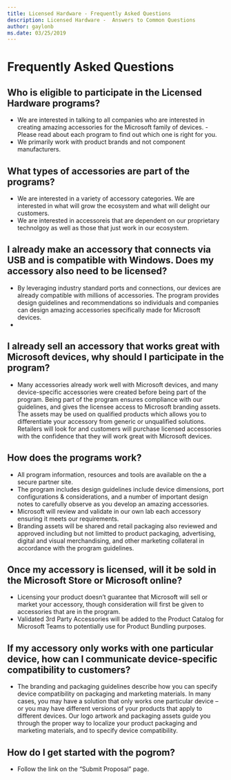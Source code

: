 ```yaml
---
title: Licensed Hardware - Frequently Asked Questions
description: Licensed Hardware -  Answers to Common Questions
author: gaylonb
ms.date: 03/25/2019
---
```


# Frequently Asked Questions

## Who is eligible to participate in the Licensed Hardware programs? 
- We are interested in talking to all companies who are interested in creating amazing accessories for the Microsoft family of devices. - Please read about each program to find out which one is right for you.
- We primarily work with product brands and not component manufacturers.

## What types of accessories are part of the programs?
- We are interested in a variety of accessory categories.  We are interested in what will grow the ecosystem and what will delight our customers.
- We are interested in accessoreis that are dependent on our proprietary technolgoy as well as those that just work in our ecosystem.

## I already make an accessory that connects via USB and is compatible with Windows. Does my accessory also need to be licensed? 
- By leveraging industry standard ports and connections, our devices are already compatible with millions of accessories.  The program provides design guidelines and recommendations so individuals and companies can design amazing accessories specifically made for Microsoft devices.
- 
## I already sell an accessory that works great with Microsoft devices, why should I participate in the program? 
- Many accessories already work well with Microsoft devices, and many device-specific accessories were created before being part of the program. Being part of the program ensures compliance with our guidelines, and gives the licensee access to Microsoft branding assets.   The assets may be used on qualified products which allows you to differentiate your accessory from generic or unqualified solutions. Retailers will look for and customers will purchase licensed accessories with the confidence that they will work great with Microsoft devices. 

## How does the programs work? 
- All program information, resources and tools are available on the a secure partner site. 
- The program includes design guidelines include device dimensions, port configurations & considerations, and a number of important design notes to carefully observe as you develop an amazing  accessories.  
- Microsoft will review and validate in our own lab each accessory ensuring it meets our requirements.   
- Branding assets will be shared and retail packaging also reviewed and approved including but not limitted to product packaging, advertising, digital and visual merchandising, and other marketing collateral in accordance with the program guidelines. 

## Once my accessory is licensed, will it be sold in the Microsoft Store or Microsoft online? 
- Licensing your product doesn’t guarantee that Microsoft will sell or market your accessory, though consideration will first be given to accessories that are in the program.
- Validated 3rd Party Accessories will be added to the Product Catalog for Microsoft Teams to potentially use for Product Bundling purposes.

## If my accessory only works with one particular device, how can I communicate device-specific compatibility to customers? 
- The branding and packaging guidelines describe how you can specify device compatibility on packaging and marketing materials. In many cases, you may have a solution that only works one particular device – or you may have different versions of your products that apply to different  devices. Our logo artwork and packaging assets guide you through the proper way to localize your product packaging and marketing materials, and to specify device compatibility. 

## How do I get started with the pogrom? 
- Follow the link on the “Submit Proposal” page. 
